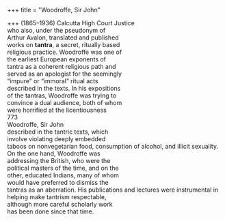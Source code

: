 +++
title = "Woodroffe, Sir John"

+++
(1865–1936) Calcutta High Court Justice  
who also, under the pseudonym of  
Arthur Avalon, translated and published  
works on **tantra**, a secret, ritually based  
religious practice. Woodroffe was one of  
the earliest European exponents of  
tantra as a coherent religious path and  
served as an apologist for the seemingly  
“impure” or “immoral” ritual acts  
described in the texts. In his expositions  
of the tantras, Woodroffe was trying to  
convince a dual audience, both of whom  
were horrified at the licentiousness  
773  
Woodroffe, Sir John  
described in the tantric texts, which  
involve violating deeply embedded  
taboos on nonvegetarian food, consumption of alcohol, and illicit sexuality.  
On the one hand, Woodroffe was  
addressing the British, who were the  
political masters of the time, and on the  
other, educated Indians, many of whom  
would have preferred to dismiss the  
tantras as an aberration. His publications and lectures were instrumental in  
helping make tantrism respectable,  
although more careful scholarly work  
has been done since that time.